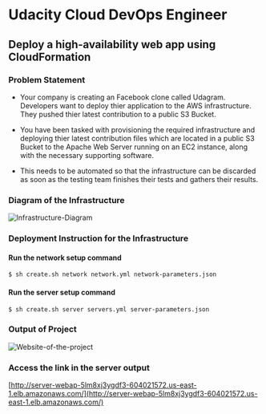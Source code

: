 # Udacity Cloud DevOps Engineer

## Deploy a high-availability web app using CloudFormation 

### Problem Statement 
* Your company is creating an Facebook clone called Udagram. Developers want to deploy thier application to the AWS infrastructure. They pushed thier latest contribution to a public S3 Bucket.  

* You have been tasked with provisioning the required infrastructure and deploying thier latest contribution files which are located in a public S3 Bucket to the Apache Web Server running on an EC2 instance, along with the necessary supporting software.

* This needs to be automated so that the infrastructure can be discarded as soon as the testing team finishes their tests and gathers their results.


### Diagram of the Infrastructure
![Infrastructure-Diagram](/Deployment%20screenshots/Deploy%20a%20high-availability%20web%20app%20using%20CloudFormation.png)

### Deployment Instruction for the Infrastructure

#### Run the network setup command
```
$ sh create.sh network network.yml network-parameters.json 
```
#### Run the server setup command
```
$ sh create.sh server servers.yml server-parameters.json
```

### Output of Project
![Website-of-the-project](/Deployment%20screenshots/19.%20website%20LB-EC2-s3%20connectivity%20check.png)

### Access the link in the server output
[http://server-webap-5lm8xj3ygdf3-604021572.us-east-1.elb.amazonaws.com/](http://server-webap-5lm8xj3ygdf3-604021572.us-east-1.elb.amazonaws.com/)